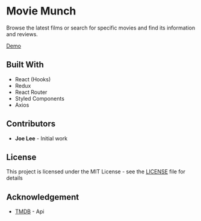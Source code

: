 # Movie Munch

Browse the latest films or search for specific movies and find its information and reviews.

[Demo](pointless-movie-munch.surge.sh)

## Built With

* React (Hooks)
* Redux
* React Router
* Styled Components
* Axios

## Contributors
* __Joe Lee__ - Initial work

## License
 
This project is licensed under the MIT License - see the [LICENSE](LICENSE) file for details
 
## Acknowledgement

* [TMDB](https://www.themoviedb.org/?language=en-US) - Api
